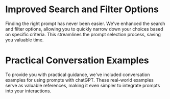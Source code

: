 # Improved Search and Filter Options
Finding the right prompt has never been easier. We've enhanced the search and filter options, allowing you to quickly narrow down your choices based on specific criteria. This streamlines the prompt selection process, saving you valuable time.

# Practical Conversation Examples
To provide you with practical guidance, we've included conversation examples for using prompts with chatGPT. These real-world examples serve as valuable references, making it even simpler to integrate prompts into your interactions.
